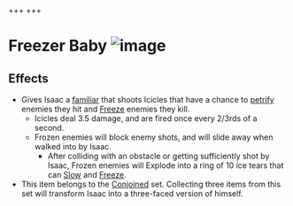 +++
+++

 # Freezer Baby ![image](/image/Freezer_Baby.png) 

Effects
---------


* Gives Isaac a [familiar](/wiki/Familiar "Familiar") that shoots Icicles that have a chance to [petrify](/wiki/Petrify "Petrify") enemies they hit and [Freeze](/wiki/Freeze "Freeze") enemies they kill.
	+ Icicles deal 3.5 damage, and are fired once every 2/3rds of a second.
	+ Frozen enemies will block enemy shots, and will slide away when walked into by Isaac.
		- After colliding with an obstacle or getting sufficiently shot by Isaac, Frozen enemies will Explode into a ring of 10 ice tears that can [Slow](/wiki/Slow "Slow") and [Freeze](/wiki/Freeze "Freeze").
* This item belongs to the [Conjoined](/wiki/Conjoined "Conjoined") set. Collecting three items from this set will transform Isaac into a three-faced version of himself.


